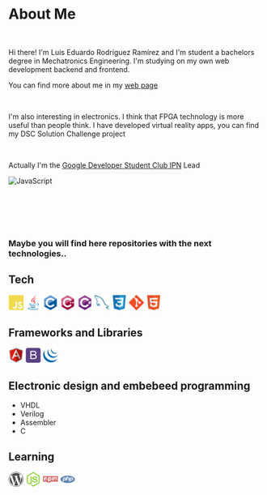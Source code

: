 # About Me
<br>

Hi there! I'm Luis Eduardo Rodríguez Ramírez and I'm student a bachelors degree in Mechatronics Engineering. I'm studying on my own web development backend and frontend.


  You can find more about me in my [web page](https://elluiso.engineer)

<br>

  I'm also interesting in electronics. I think that FPGA technology is more useful than people think.
I have developed virtual reality apps, you can find my <a src="https://github.com/lalodsi/phobicsol-project">DSC Solution Challenge project</a>

<br>

  Actually I'm the [Google Developer Student Club IPN](https://dsc.community.dev/u/my8bvk/#/about) Lead

<img src="https://raw.githubusercontent.com/lalodsi/profile/main/images/logoDSC.svg?token=AN7LWF5MDJPBXXDESFCJRLTAUN2P4" alt="JavaScript" height=50/>

<br> <br> <br> <br>

### Maybe you will find here repositories with the next technologies..

## Tech
<p>
  <img src="https://raw.githubusercontent.com/devicons/devicon/c7d326b6009e60442abc35fa45706d6f30ee4c8e/icons/javascript/javascript-plain.svg" alt="JavaScript" height=30/>
  <img src="https://raw.githubusercontent.com/devicons/devicon/c7d326b6009e60442abc35fa45706d6f30ee4c8e/icons/java/java-original.svg" alt="Java" height=30/>
  <img src="https://raw.githubusercontent.com/devicons/devicon/c7d326b6009e60442abc35fa45706d6f30ee4c8e/icons/c/c-original.svg" alt="C" height=30/>
  <img src="https://raw.githubusercontent.com/devicons/devicon/c7d326b6009e60442abc35fa45706d6f30ee4c8e/icons/cplusplus/cplusplus-original.svg" alt="Cplusplus" height=30/>
  <img src="https://raw.githubusercontent.com/devicons/devicon/c7d326b6009e60442abc35fa45706d6f30ee4c8e/icons/csharp/csharp-original.svg" alt="CSharp" height=30/>
  <img src="https://raw.githubusercontent.com/devicons/devicon/c7d326b6009e60442abc35fa45706d6f30ee4c8e/icons/mysql/mysql-plain.svg" alt ="mySQL" height=30/>
  <img src="https://raw.githubusercontent.com/devicons/devicon/c7d326b6009e60442abc35fa45706d6f30ee4c8e/icons/css3/css3-original.svg" alt="CSS3" height=30/>
  <img src="https://raw.githubusercontent.com/devicons/devicon/c7d326b6009e60442abc35fa45706d6f30ee4c8e/icons/git/git-original.svg" alt="Git" height=30/>
  <img src="https://raw.githubusercontent.com/devicons/devicon/c7d326b6009e60442abc35fa45706d6f30ee4c8e/icons/html5/html5-original.svg" alt="HTML5" height=30/>
  
  <img src="" alt="" height=30/>
</p>

## Frameworks and Libraries
<p>
  <img src="https://raw.githubusercontent.com/devicons/devicon/c7d326b6009e60442abc35fa45706d6f30ee4c8e/icons/angularjs/angularjs-original.svg" alt ="Angular" height=30/>
  <img src="https://raw.githubusercontent.com/devicons/devicon/c7d326b6009e60442abc35fa45706d6f30ee4c8e/icons/bootstrap/bootstrap-plain.svg" alt="Bootstrap" height=30/>
  <img src="https://raw.githubusercontent.com/devicons/devicon/c7d326b6009e60442abc35fa45706d6f30ee4c8e/icons/jquery/jquery-original.svg" alt="jQuery" height=30/>
  <img src="" alt="" height=30/>
</p>

## Electronic design and embebeed programming
<p>
  <ul>
    <li>VHDL</li>
    <li>Verilog</li>
    <li>Assembler</li>
    <li>C</li>
  </ul>
</p>

## Learning

<p>
  <img src="https://raw.githubusercontent.com/devicons/devicon/c7d326b6009e60442abc35fa45706d6f30ee4c8e/icons/wordpress/wordpress-plain.svg" alt="Wordpress" height=30/>
  <img src="https://raw.githubusercontent.com/devicons/devicon/c7d326b6009e60442abc35fa45706d6f30ee4c8e/icons/nodejs/nodejs-original.svg" alt="NodeJS" height=30/>
  <img src="https://raw.githubusercontent.com/devicons/devicon/c7d326b6009e60442abc35fa45706d6f30ee4c8e/icons/npm/npm-original-wordmark.svg" alt="npm" height=30/>
  <img src="https://raw.githubusercontent.com/devicons/devicon/c7d326b6009e60442abc35fa45706d6f30ee4c8e/icons/php/php-plain.svg" alt="PHP" height=30/>
</p>
